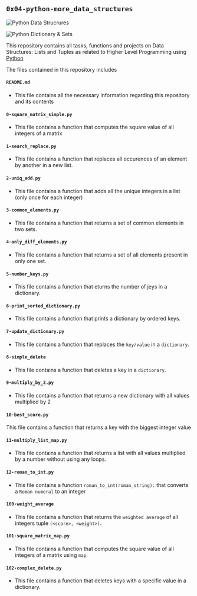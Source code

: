 ## `0x04-python-more_data_structures`

![Python Data Strucrures](https://camo.githubusercontent.com/9c906e213e929f5d30d1389399df196d36145c6438c30bb7baaf37134c5f233b/68747470733a2f2f63646e2e636f72706f7261746566696e616e6365696e737469747574652e636f6d2f6173736574732f707974686f6e2d646174612d737472756374757265732e706e67)

![Python Dictionary & Sets](https://miro.medium.com/max/800/1*uaHUYRo6iUoJlJBwib1ibA.png)


This repository contains all tasks, functions and projects on Data Structures: Lists and Tuples as related to Higher Level Programming using [Python](https://en.wikipedia.org/wiki/Python_(programming_language))

The files contained in this repository includes

#### `README.md`
  - This file contains all the necessary information regarding this repository and its contents

#### `0-square_matrix_simple.py`
  - This file contains a function that computes the square value of all integers of a matrix

#### `1-search_replace.py`
  - This file contains a function that replaces all occurences of an element by another in a new list.

#### `2-uniq_add.py`
  - This file contains a function that adds all the unique integers in a list (only once for each integer)

#### `3-common_elements.py`
  - This file contains a function that returns a set of common elements in two sets.

#### `4-only_diff_elements.py`
  - This file contains a function that returns a set of all elements present in only one set.

#### `5-number_keys.py`
  - This file contains a function that eturns the number of jeys in a dictionary.

#### `6-print_sorted_dictionary.py`
  - This file contains a function that prints a dictionary by ordered keys.

#### `7-update_dictionary.py`
  - This file contains a function that replaces the `key/value` in a `dictionary`.

#### `8-simple_delete`
  - This file contains a function that deletes a key in a `dictionary`.

#### `9-multiply_by_2.py`
  - This file contains a function that returns a new dictionary with all values multiplied by 2

#### `10-best_score.py`
  This file contains a function that returns a key with the biggest integer value

#### `11-multiply_list_map.py`
  - This file contains a function that returns a list with all values multiplied by a number without using any loops.

#### `12-roman_to_int.py`
  - This file contains a function `roman_to_int(roman_string):` that converts a `Roman numeral` to an integer

#### `100-weight_average`
  - This file contains a function that returns the `weighted average` of all integers tuple `(<score>, <weight>)`.

#### `101-square_matrix_map.py`
  - This file contains a function that computes the square value of all integers of a matrix using `map`.

#### `102-complex_delete.py`
  - This file contains a function that deletes keys with a specific value in a dictionary.
